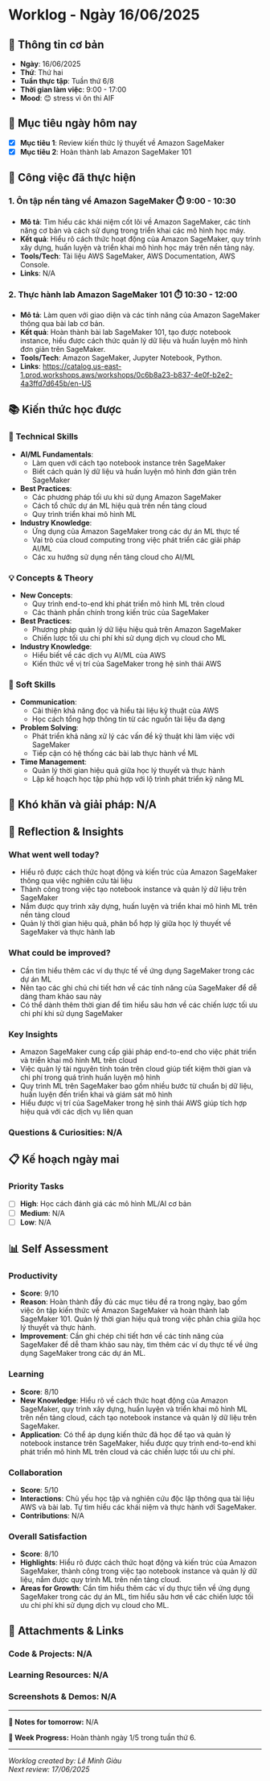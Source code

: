 # Worklog - Ngày 16/06/2025

## 📅 Thông tin cơ bản
- **Ngày**: 16/06/2025
- **Thứ**: Thứ hai
- **Tuần thực tập**: Tuần thứ 6/8
- **Thời gian làm việc**: 9:00 - 17:00
- **Mood**: 😊 stress vì ôn thi AIF

## 🎯 Mục tiêu ngày hôm nay
- [x] **Mục tiêu 1**: Review kiến thức lý thuyết về Amazon SageMaker
- [x] **Mục tiêu 2**: Hoàn thành lab Amazon SageMaker 101

## 💼 Công việc đã thực hiện
### 1. Ôn tập nền tảng về Amazon SageMaker ⏱️ 9:00 - 10:30
- **Mô tả**: Tìm hiểu các khái niệm cốt lõi về Amazon SageMaker, các tính năng cơ bản và cách sử dụng trong triển khai các mô hình học máy.
- **Kết quả**: Hiểu rõ cách thức hoạt động của Amazon SageMaker, quy trình xây dựng, huấn luyện và triển khai mô hình học máy trên nền tảng này.
- **Tools/Tech**: Tài liệu AWS SageMaker, AWS Documentation, AWS Console.
- **Links**: N/A

### 2. Thực hành lab Amazon SageMaker 101 ⏱️ 10:30 - 12:00
- **Mô tả**: Làm quen với giao diện và các tính năng của Amazon SageMaker thông qua bài lab cơ bản.
- **Kết quả**: Hoàn thành bài lab SageMaker 101, tạo được notebook instance, hiểu được cách thức quản lý dữ liệu và huấn luyện mô hình đơn giản trên SageMaker.
- **Tools/Tech**: Amazon SageMaker, Jupyter Notebook, Python.
- **Links**: https://catalog.us-east-1.prod.workshops.aws/workshops/0c6b8a23-b837-4e0f-b2e2-4a3ffd7d645b/en-US

## 📚 Kiến thức học được

### 🔧 Technical Skills
- **AI/ML Fundamentals**: 
	- Làm quen với cách tạo notebook instance trên SageMaker
	- Biết cách quản lý dữ liệu và huấn luyện mô hình đơn giản trên SageMaker
- **Best Practices**: 
	- Các phương pháp tối ưu khi sử dụng Amazon SageMaker
	- Cách tổ chức dự án ML hiệu quả trên nền tảng cloud
	- Quy trình triển khai mô hình ML
- **Industry Knowledge**: 
	- Ứng dụng của Amazon SageMaker trong các dự án ML thực tế
	- Vai trò của cloud computing trong việc phát triển các giải pháp AI/ML
	- Các xu hướng sử dụng nền tảng cloud cho AI/ML

### 💡 Concepts & Theory
- **New Concepts**: 
	- Quy trình end-to-end khi phát triển mô hình ML trên cloud
	- Các thành phần chính trong kiến trúc của SageMaker
- **Best Practices**: 
	- Phương pháp quản lý dữ liệu hiệu quả trên Amazon SageMaker
	- Chiến lược tối ưu chi phí khi sử dụng dịch vụ cloud cho ML
- **Industry Knowledge**: 
	- Hiểu biết về các dịch vụ AI/ML của AWS
	- Kiến thức về vị trí của SageMaker trong hệ sinh thái AWS

### 🤝 Soft Skills
- **Communication**: 
	- Cải thiện khả năng đọc và hiểu tài liệu kỹ thuật của AWS
	- Học cách tổng hợp thông tin từ các nguồn tài liệu đa dạng
- **Problem Solving**: 
	- Phát triển khả năng xử lý các vấn đề kỹ thuật khi làm việc với SageMaker
	- Tiếp cận có hệ thống các bài lab thực hành về ML
- **Time Management**: 
	- Quản lý thời gian hiệu quả giữa học lý thuyết và thực hành
	- Lập kế hoạch học tập phù hợp với lộ trình phát triển kỹ năng ML

## 🚧 Khó khăn và giải pháp: N/A

## 💭 Reflection & Insights

### What went well today?
- Hiểu rõ được cách thức hoạt động và kiến trúc của Amazon SageMaker thông qua việc nghiên cứu tài liệu
- Thành công trong việc tạo notebook instance và quản lý dữ liệu trên SageMaker
- Nắm được quy trình xây dựng, huấn luyện và triển khai mô hình ML trên nền tảng cloud
- Quản lý thời gian hiệu quả, phân bổ hợp lý giữa học lý thuyết về SageMaker và thực hành lab

### What could be improved?
- Cần tìm hiểu thêm các ví dụ thực tế về ứng dụng SageMaker trong các dự án ML
- Nên tạo các ghi chú chi tiết hơn về các tính năng của SageMaker để dễ dàng tham khảo sau này
- Có thể dành thêm thời gian để tìm hiểu sâu hơn về các chiến lược tối ưu chi phí khi sử dụng SageMaker

### Key Insights
- Amazon SageMaker cung cấp giải pháp end-to-end cho việc phát triển và triển khai mô hình ML trên cloud
- Việc quản lý tài nguyên tính toán trên cloud giúp tiết kiệm thời gian và chi phí trong quá trình huấn luyện mô hình
- Quy trình ML trên SageMaker bao gồm nhiều bước từ chuẩn bị dữ liệu, huấn luyện đến triển khai và giám sát mô hình
- Hiểu được vị trí của SageMaker trong hệ sinh thái AWS giúp tích hợp hiệu quả với các dịch vụ liên quan

### Questions & Curiosities: N/A

## 📋 Kế hoạch ngày mai

### Priority Tasks
- [ ] **High**: Học cách đánh giá các mô hình ML/AI cơ bản
- [ ] **Medium**: N/A
- [ ] **Low**: N/A

## 📊 Self Assessment

### Productivity
- **Score**: 9/10
- **Reason**: Hoàn thành đầy đủ các mục tiêu đề ra trong ngày, bao gồm việc ôn tập kiến thức về Amazon SageMaker và hoàn thành lab SageMaker 101. Quản lý thời gian hiệu quả trong việc phân chia giữa học lý thuyết và thực hành.
- **Improvement**: Cần ghi chép chi tiết hơn về các tính năng của SageMaker để dễ tham khảo sau này, tìm thêm các ví dụ thực tế về ứng dụng SageMaker trong các dự án ML.

### Learning
- **Score**: 8/10
- **New Knowledge**: Hiểu rõ về cách thức hoạt động của Amazon SageMaker, quy trình xây dựng, huấn luyện và triển khai mô hình ML trên nền tảng cloud, cách tạo notebook instance và quản lý dữ liệu trên SageMaker.
- **Application**: Có thể áp dụng kiến thức đã học để tạo và quản lý notebook instance trên SageMaker, hiểu được quy trình end-to-end khi phát triển mô hình ML trên cloud và các chiến lược tối ưu chi phí.

### Collaboration
- **Score**: 5/10
- **Interactions**: Chủ yếu học tập và nghiên cứu độc lập thông qua tài liệu AWS và bài lab. Tự tìm hiểu các khái niệm và thực hành với SageMaker.
- **Contributions**: N/A

### Overall Satisfaction
- **Score**: 8/10
- **Highlights**: Hiểu rõ được cách thức hoạt động và kiến trúc của Amazon SageMaker, thành công trong việc tạo notebook instance và quản lý dữ liệu, nắm được quy trình ML trên nền tảng cloud.
- **Areas for Growth**: Cần tìm hiểu thêm các ví dụ thực tiễn về ứng dụng SageMaker trong các dự án ML, tìm hiểu sâu hơn về các chiến lược tối ưu chi phí khi sử dụng dịch vụ cloud cho ML.

## 📎 Attachments & Links

### Code & Projects: N/A

### Learning Resources: N/A

### Screenshots & Demos: N/A

---

**📝 Notes for tomorrow:** N/A

**🎯 Week Progress:** Hoàn thành ngày 1/5 trong tuần thứ 6.

---
*Worklog created by: Lê Minh Giàu*  
*Next review: 17/06/2025*
